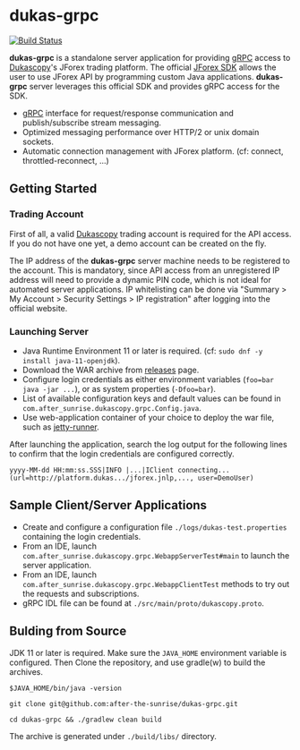 # dukas-grpc
[![Build Status][travis-icon]][travis-page]

**dukas-grpc** is a standalone server application for providing [gRPC][grpc-home] access to [Dukascopy][dukascopy-home]'s JForex trading platform.
The official [JForex SDK][dukascopy-wiki] allows the user to use JForex API by programming custom Java applications.
**dukas-grpc** server leverages this official SDK and provides gRPC access for the SDK.

* [gRPC][grpc-home] interface for request/response communication and publish/subscribe stream messaging.
* Optimized messaging performance over HTTP/2 or unix domain sockets.
* Automatic connection management with JForex platform. (cf: connect, throttled-reconnect, ...)

## Getting Started

### Trading Account

First of all, a valid [Dukascopy][dukascopy-home] trading account is required for the API access.
If you do not have one yet, a demo account can be created on the fly.

The IP address of the **dukas-grpc** server machine needs to be registered to the account. 
This is mandatory, since API access from an unregistered IP address will need to provide a dynamic PIN code, 
which is not ideal for automated server applications.
IP whitelisting can be done via "Summary > My Account > Security Settings > IP registration" after logging into the official website. 

### Launching Server

* Java Runtime Environment 11 or later is required. (cf: `sudo dnf -y install java-11-openjdk`).
* Download the WAR archive from [releases][github-releases] page.
* Configure login credentials as either environment variables (`foo=bar java -jar ...`), or as system properties (`-Dfoo=bar`).
* List of available configuration keys and default values can be found in `com.after_sunrise.dukascopy.grpc.Config.java`.
* Use web-application container of your choice to deploy the war file, such as [jetty-runner].

After launching the application, search the log output for the following lines to confirm that the login credentials are configured correctly.

```text
yyyy-MM-dd HH:mm:ss.SSS|INFO |...|IClient connecting... (url=http://platform.dukas.../jforex.jnlp,..., user=DemoUser)
```

## Sample Client/Server Applications

* Create and configure a configuration file `./logs/dukas-test.properties` containing the login credentials.
* From an IDE, launch `com.after_sunrise.dukascopy.grpc.WebappServerTest#main` to launch the server application.
* From an IDE, launch `com.after_sunrise.dukascopy.grpc.WebappClientTest` methods to try out the requests and subscriptions.
* gRPC IDL file can be found at `./src/main/proto/dukascopy.proto`.

## Bulding from Source

JDK 11 or later is required. Make sure the `JAVA_HOME` environment variable is configured.
Then Clone the repository, and use gradle(w) to build the archives.

```shell script
$JAVA_HOME/bin/java -version

git clone git@github.com:after-the-sunrise/dukas-grpc.git

cd dukas-grpc && ./gradlew clean build
```

The archive is generated under `./build/libs/` directory.

[travis-page]:https://travis-ci.org/after-the-sunrise/dukas-grpc
[travis-icon]:https://travis-ci.org/after-the-sunrise/dukas-grpc.svg?branch=master
[github-releases]:https://github.com/after-the-sunrise/dukas-grpc/releases
[dukascopy-home]:https://www.dukascopy.com/
[dukascopy-wiki]:https://www.dukascopy.com/wiki/en/development
[grpc-home]:https://grpc.io/
[jetty-runner]:https://www.eclipse.org/jetty/documentation/current/runner.html
